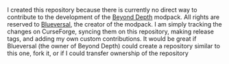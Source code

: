 I created this repository because there is currently no direct way to contribute to the development of the [Beyond Depth][MODPACK_LINK] modpack. All rights are reserved to [Blueversal][MODPACK_CREATOR_LINK], the creator of the modpack. I am simply tracking the changes on CurseForge, syncing them on this repository, making release tags, and adding my own custom contributions. It would be great if Blueversal (the owner of Beyond Depth) could create a repository similar to this one, fork it, or if I could transfer ownership of the repository

[MODPACK_LINK]: https://www.curseforge.com/minecraft/modpacks/beyond-depth
[MODPACK_CREATOR_LINK]: https://www.curseforge.com/members/blueversal/projects
